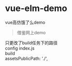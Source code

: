 # vue-elm-demo
vue高仿饿了么demo

> 借鉴网上demo

只更改了build任务下的路径   
config index.js  
build  
assetsPublicPath: './',